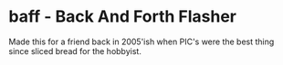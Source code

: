 # baff - Back And Forth Flasher

Made this for a friend back in 2005'ish when PIC's were the best thing since sliced bread for the hobbyist.
